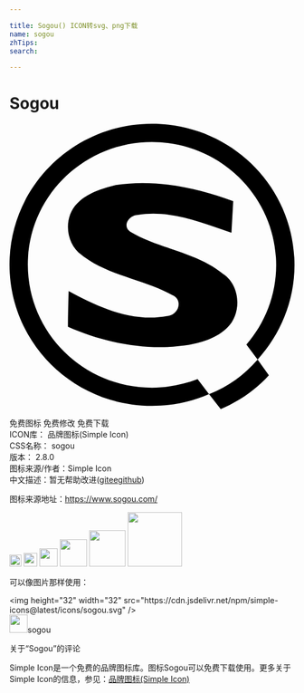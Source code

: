 ```yaml
---

title: Sogou() ICON转svg、png下载
name: sogou
zhTips: 
search: 

---
```


# Sogou  <small style="font-size: 60%;font-weight: 100"></small>

<div id="svg" class="svg-wrap">
<svg role="img" viewBox="0 0 24 24" xmlns="http://www.w3.org/2000/svg"><title>Sogou icon</title><path d="M16.801 22.74L17.79 24c1.561-.676 2.926-1.62 4.051-2.851l-.946-1.318c-1.11 1.289-2.475 2.279-4.08 2.909h-.014zM12 22.199c-5.775 0-10.455-4.619-10.455-10.35C1.545 6.15 6.225 1.53 12 1.53s10.456 4.65 10.456 10.35c0 2.55-.946 4.891-2.507 6.69l.945 1.261C22.801 17.729 24 14.939 24 11.88 24 5.295 18.63 0 12 0S0 5.311 0 11.85c0 6.57 5.37 11.88 12 11.88 1.71 0 3.33-.346 4.801-.99l-.961-1.26c-1.2.45-2.49.719-3.84.719zM18 12.646c-2.25-1.86-5.34-2.101-7.801-3.556-.75-.479-.148-1.395.602-1.425 2.699-.45 5.369.63 7.889 1.5l.151-2.655c-3.151-1.14-6.57-1.875-9.901-1.35-1.2.3-2.4.675-3.254 1.56-1.171 1.2-.961 3.36.389 4.32 2.236 1.755 5.176 2.011 7.621 3.36.96.39.555 1.68-.391 1.77-2.925.555-5.805-.721-8.325-2.1-.03 1.02-.06 2.01-.06 3 3.195 1.409 6.75 2.069 10.2 1.529 1.17-.225 2.37-.6 3.225-1.454 1.229-1.2 1.111-3.511-.33-4.5H18z"/></svg>
</div>
<detail full-name='sogou'></detail>

<div class="detail-page">
<p>
<span><span class="badge-success badge">免费图标</span> <span class="badge-success badge">免费修改</span>  <span class="badge-success badge">免费下载</span> </span>
<br/>
<span>
ICON库：
<span class="badge-secondary badge">品牌图标(Simple Icon)</span> 
</span>
<br/>
<span>
CSS名称：
<span class="badge-secondary badge">sogou</span> 
</span>

<br/>
<span>
版本：
<span class="badge-secondary badge">2.8.0</span> 
</span>
<br/>
<span>图标来源/作者：<span class="badge-light badge">Simple Icon</span></span> 
<br/>
<span class="zh-detail">中文描述：暂无<span class="help-link"><span>帮助改进</span>(<a href="https://gitee.com/liuwave/icon-helper/edit/master/json/brands/sogou.json" target="_blank" rel="noopener noreferrer">gitee</a><a href="https://github.com/liuwave/icon-helper/edit/master/json/brands/sogou.json" target="_blank" rel="noopener noreferrer">github</a></span>)</span><br/>
</p>
</div><div class="description description alert alert-light"><p>图标来源地址：<a href="https://www.sogou.com/" target="_blank" rel="noopener noreferrer">https://www.sogou.com/</a></p></div>
<div class="alert alert-dark">
<img height="21" width="21" src="https://cdn.jsdelivr.net/npm/simple-icons@latest/icons/sogou.svg" />
<img height="24" width="24" src="https://cdn.jsdelivr.net/npm/simple-icons@latest/icons/sogou.svg" />
<img height="32" width="32" src="https://cdn.jsdelivr.net/npm/simple-icons@latest/icons/sogou.svg" />
<img height="48" width="48" src="https://cdn.jsdelivr.net/npm/simple-icons@latest/icons/sogou.svg" />
<img height="64" width="64" src="https://cdn.jsdelivr.net/npm/simple-icons@latest/icons/sogou.svg" />
<img height="96" width="96" src="https://cdn.jsdelivr.net/npm/simple-icons@latest/icons/sogou.svg" />

</div>
<div>
  <p>可以像图片那样使用：    
  </p>
  <div class="alert alert-primary" style="font-size: 14px">
    &lt;img height="32" width="32" src="https://cdn.jsdelivr.net/npm/simple-icons@latest/icons/sogou.svg" /&gt;
    <copy-btn content='<img height="32" width="32" src="https://cdn.jsdelivr.net/npm/simple-icons@latest/icons/sogou.svg" />'></copy-btn>
  </div>
  <div class="alert alert-secondary">
    <img height="32" width="32" src="https://cdn.jsdelivr.net/npm/simple-icons@latest/icons/sogou.svg" />sogou
    <copy-btn content="sogou" btn-title="复制图标名称"></copy-btn>
  </div>
</div>

<Vssue title="关于“Sogou”的评论" >关于“Sogou”的评论</Vssue>


<div><p>Simple Icon是一个免费的品牌图标库。图标Sogou可以免费下载使用。更多关于  Simple Icon的信息，参见：<a target="_blank" href="https://iconhelper.cn/brands.html">品牌图标(Simple Icon)</a>
</p></div>
